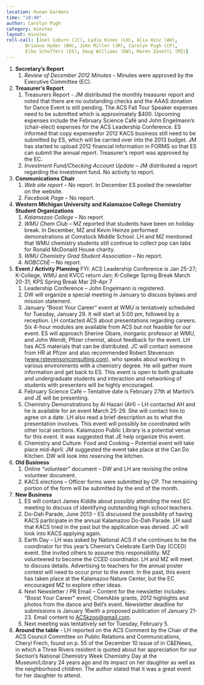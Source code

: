 ```yaml
---
location: Hunan Gardens
time: "18:40"
author: Carolyn Pugh
category: minutes
layout: minutes
roll-call: [Joel Coburn (JC), Lydia Hines (LH), Alia Hinz (AH),
	   Brianna Hyder (BH), John Miller (JM), Carolyn Pugh (CP),
	   Elke Schoffers (ES), Doug Williams (DW), Maren Zanotti (MZ)]
---
```


1. **Secretary’s Report**
   1. *Review of December 2012 Minutes* – Minutes were approved by the Executive Committee (EC).
2. **Treasurer’s Report**
   1. Treasurers Report - JM distributed the monthly treasurer report and noted that there are no outstanding checks and the AAAS donation for Dance Event is still pending. The ACS Fall Tour Speaker expenses need to be submitted which is approximately $400. Upcoming expenses include the February Science Café and John Engelmann’s (chair-elect) expenses for the ACS Leadership Conference. ES informed that copy expensesfor 2012 KACS business still need to be submitted by ES, which will be carried over into the 2013 budget. JM has started to upload 2012 financial information in FORMS so that ES can submit the annual report. Treasurer’s report was approved by the EC.
   2. *Investment Fund/Checking Account Update* – JM distributed a report regarding the investment fund. No activity to report.
3. **Communications Chair**
   1. *Web site report* – No report. In December ES posted the newsletter on the website.
   2. *Facebook Page* – No report.
4. **Western Michigan University and Kalamazoo College Chemistry Student Organizations**
   1. *Kalamazoo College* – No report
   2. *WMU Chem Club* – MZ reported that students have been on holiday break. In December, MZ and Kevin Heinze performed demonstrations at Comstock Middle School. LH and MZ mentioned that WMU chemistry students still continue to collect pop can tabs for Ronald McDonald House charity.
   3. *WMU Chemistry Grad Student Association* – No report.
   4. *NOBCChE* – No report.
5. **Event / Activity Planning**
FYI: ACS Leadership Conference is Jan 25-27; K-College, WMU and KVCC return Jan; K-College Spring Break March 20-31; KPS Spring Break Mar 29-Apr 7
   1. Leadership Conference – John Engelmann is registered.
   2. DW will organize a special meeting in January to discuss bylaws and mission statement.
   3. January “Boost Your Career” event at WMU is tentatively scheduled for Tuesday, January 29. It will start at 5:00 pm, followed by a reception. LH contacted ACS about presentations regarding careers. Six 4-hour modules are available from ACS but not feasible for our event. ES will approach Sherine Obare, inorganic professor at WMU, and John Wendt, Pfizer chemist, about feedback for the event. LH has ACS materials that can be distributed. JC will contact someone from HR at Pfizer and also recommended Robert Stevenson (www.rstevensonconsulting.com), who speaks about working in various environments with a chemistry degree. He will gather more information and get back to ES. This event is open to both graduate and undergraduate students and interaction and networking of students with presenters will be highly encouraged.
   4. February Science Café – Tentative date is February 27th at Martini’s and JE will be presenting.
   5. Chemistry Demonstrations by Al Hazari (AH) – LH contacted AH and he is available for an event March 25-29. She will contact him to agree on a date. LH also read a brief description as to what the presentation involves. This event will possibly be coordinated with other local sections. Kalamazoo Public Library is a potential venue for this event. It was suggested that JE help organize this event.
   6. Chemistry and Culture: Food and Cooking – Potential event will take place mid-April. JM suggested the event take place at the Can Do Kitchen. DW will look into reserving the kitchen.
6. **Old Business**
   1. Online “volunteer” document – DW and LH are revising the online volunteer document.
   2. KACS elections – Officer forms were submitted by CP. The remaining portion of the form will be submitted by the end of the month.
7. **New Business**
   1. ES will contact James Kiddle about possibly attending the next EC meeting to discuss of identifying outstanding high school teachers.
   2. Do-Dah Parade, June 2013 – ES discussed the possibility of having KACS participate in the annual Kalamazoo Do-Dah Parade. LH said that KACS tried in the past but the application was denied. JC will look into KACS applying again.
   3. Earth Day – LH was asked by National ACS if she continues to be the coordinator for this year’s Chemist’s Celebrate Earth Day (CCED) event. She invited others to assume this responsibility. MZ volunteered to become the CCED coordinator. LH and MZ will meet to discuss details. Advertising to teachers for the annual poster contest will need to occur prior to the event. In the past, this event has taken place at the Kalamazoo Nature Center, but the EC encouraged MZ to explore other ideas.
   4. Next Newsletter / PR Email – Content for the newsletter includes: “Boost Your Career” event, ChemAble grants, 2012 highlights and photos from the dance and Bell’s event. Newsletter deadline for submissions is January 16with a proposed publication of January 21-23. Email content to ACSkzoo@gmail.com.
   5. Next meeting was tentatively set for Tuesday, February 5.
8. **Around the table** - LH reported on the ACS Comment by the Chair of the ACS Council Committee on Public Relations and Communications, Cheryl Frech, found on p. 55 of the December 10 issue of in C&ENews, in which a Three Rivers resident is quoted about her appreciation for our Section’s National Chemistry Week Chemistry Day at the Museum/Library 24 years ago and its impact on her daughter as well as the neighborhood children. The author stated that it was a great event for her daughter to attend.